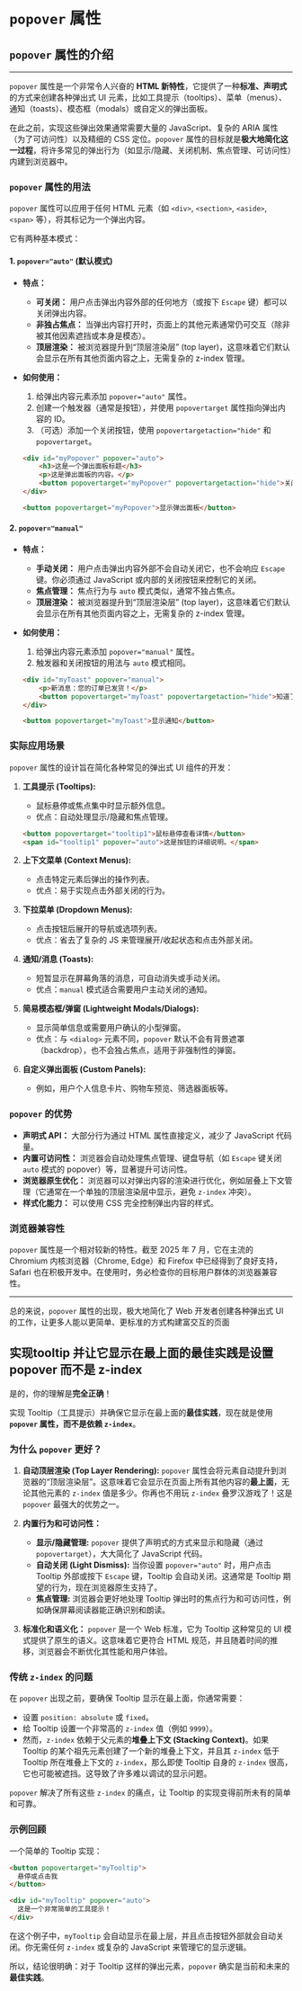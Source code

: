 # `popover` 属性

## `popover` 属性的介绍

-----

`popover` 属性是一个非常令人兴奋的 **HTML 新特性**，它提供了一种**标准、声明式**的方式来创建各种弹出式 UI 元素，比如工具提示（tooltips）、菜单（menus）、通知（toasts）、模态框（modals）或自定义的弹出面板。

在此之前，实现这些弹出效果通常需要大量的 JavaScript、复杂的 ARIA 属性（为了可访问性）以及精细的 CSS 定位。`popover` 属性的目标就是**极大地简化这一过程**，将许多常见的弹出行为（如显示/隐藏、关闭机制、焦点管理、可访问性）内建到浏览器中。

### `popover` 属性的用法

`popover` 属性可以应用于任何 HTML 元素（如 `<div>`, `<section>`, `<aside>`, `<span>` 等），将其标记为一个弹出内容。

它有两种基本模式：

#### 1\. `popover="auto"` (默认模式)

* **特点：**

  * **可关闭：** 用户点击弹出内容外部的任何地方（或按下 `Escape` 键）都可以关闭弹出内容。
  * **非独占焦点：** 当弹出内容打开时，页面上的其他元素通常仍可交互（除非被其他因素遮挡或本身是模态）。
  * **顶层渲染：**  被浏览器提升到“顶层渲染层” (top layer)，这意味着它们默认会显示在所有其他页面内容之上，无需复杂的 z-index 管理。

* **如何使用：**

    1. 给弹出内容元素添加 `popover="auto"` 属性。
    2. 创建一个触发器（通常是按钮），并使用 `popovertarget` 属性指向弹出内容的 ID。
    3. （可选）添加一个关闭按钮，使用 `popovertargetaction="hide"` 和 `popovertarget`。

    <!-- end list -->

    ```html
    <div id="myPopover" popover="auto">
        <h3>这是一个弹出面板标题</h3>
        <p>这是弹出面板的内容。</p>
        <button popovertarget="myPopover" popovertargetaction="hide">关闭</button>
    </div>

    <button popovertarget="myPopover">显示弹出面板</button>
    ```

#### 2\. `popover="manual"`

* **特点：**

  * **手动关闭：** 用户点击弹出内容外部不会自动关闭它，也不会响应 `Escape` 键。你必须通过 JavaScript 或内部的关闭按钮来控制它的关闭。
  * **焦点管理：** 焦点行为与 `auto` 模式类似，通常不独占焦点。
  * **顶层渲染：**  被浏览器提升到“顶层渲染层” (top layer)，这意味着它们默认会显示在所有其他页面内容之上，无需复杂的 z-index 管理。

* **如何使用：**

    1. 给弹出内容元素添加 `popover="manual"` 属性。
    2. 触发器和关闭按钮的用法与 `auto` 模式相同。

    <!-- end list -->

    ```html
    <div id="myToast" popover="manual">
        <p>新消息：您的订单已发货！</p>
        <button popovertarget="myToast" popovertargetaction="hide">知道了</button>
    </div>

    <button popovertarget="myToast">显示通知</button>
    ```

### 实际应用场景

`popover` 属性的设计旨在简化各种常见的弹出式 UI 组件的开发：

1. **工具提示 (Tooltips):**

      * 鼠标悬停或焦点集中时显示额外信息。
      * 优点：自动处理显示/隐藏和焦点管理。

    <!-- end list -->

    ```html
    <button popovertarget="tooltip1">鼠标悬停查看详情</button>
    <span id="tooltip1" popover="auto">这是按钮的详细说明。</span>
    ```

2. **上下文菜单 (Context Menus):**

      * 点击特定元素后弹出的操作列表。
      * 优点：易于实现点击外部关闭的行为。

3. **下拉菜单 (Dropdown Menus):**

      * 点击按钮后展开的导航或选项列表。
      * 优点：省去了复杂的 JS 来管理展开/收起状态和点击外部关闭。

4. **通知/消息 (Toasts):**

      * 短暂显示在屏幕角落的消息，可自动消失或手动关闭。
      * 优点：`manual` 模式适合需要用户主动关闭的通知。

5. **简易模态框/弹窗 (Lightweight Modals/Dialogs):**

      * 显示简单信息或需要用户确认的小型弹窗。
      * 优点：与 `<dialog>` 元素不同，`popover` 默认不会有背景遮罩（backdrop），也不会独占焦点，适用于非强制性的弹窗。

6. **自定义弹出面板 (Custom Panels):**

      * 例如，用户个人信息卡片、购物车预览、筛选器面板等。

### `popover` 的优势

* **声明式 API：** 大部分行为通过 HTML 属性直接定义，减少了 JavaScript 代码量。
* **内置可访问性：** 浏览器会自动处理焦点管理、键盘导航（如 `Escape` 键关闭 `auto` 模式的 popover）等，显著提升可访问性。
* **浏览器原生优化：** 浏览器可以对弹出内容的渲染进行优化，例如层叠上下文管理（它通常在一个单独的顶层渲染层中显示，避免 `z-index` 冲突）。
* **样式化能力：** 可以使用 CSS 完全控制弹出内容的样式。

### 浏览器兼容性

`popover` 属性是一个相对较新的特性。截至 2025 年 7 月，它在主流的 Chromium 内核浏览器（Chrome, Edge）和 Firefox 中已经得到了良好支持，Safari 也在积极开发中。在使用时，务必检查你的目标用户群体的浏览器兼容性。

-----

总的来说，`popover` 属性的出现，极大地简化了 Web 开发者创建各种弹出式 UI 的工作，让更多人能以更简单、更标准的方式构建富交互的页面

## 实现tooltip 并让它显示在最上面的最佳实践是设置 popover 而不是 z-index

是的，你的理解是**完全正确**！

实现 Tooltip（工具提示）并确保它显示在最上面的**最佳实践**，现在就是使用 **`popover` 属性，而不是依赖 `z-index`**。

### 为什么 `popover` 更好？

1. **自动顶层渲染 (Top Layer Rendering):**
    `popover` 属性会将元素自动提升到浏览器的“顶层渲染层”。这意味着它会显示在页面上所有其他内容的**最上面**，无论其他元素的 `z-index` 值是多少。你再也不用玩 `z-index` 叠罗汉游戏了！这是 `popover` 最强大的优势之一。

2. **内置行为和可访问性：**

      * **显示/隐藏管理:** `popover` 提供了声明式的方式来显示和隐藏（通过 `popovertarget`），大大简化了 JavaScript 代码。
      * **自动关闭 (Light Dismiss):** 当你设置 `popover="auto"` 时，用户点击 Tooltip 外部或按下 `Escape` 键，Tooltip 会自动关闭。这通常是 Tooltip 期望的行为，现在浏览器原生支持了。
      * **焦点管理:** 浏览器会更好地处理 Tooltip 弹出时的焦点行为和可访问性，例如确保屏幕阅读器能正确识别和朗读。

3. **标准化和语义化：**
    `popover` 是一个 Web 标准，它为 Tooltip 这种常见的 UI 模式提供了原生的语义。这意味着它更符合 HTML 规范，并且随着时间的推移，浏览器会不断优化其性能和用户体验。

### 传统 `z-index` 的问题

在 `popover` 出现之前，要确保 Tooltip 显示在最上面，你通常需要：

* 设置 `position: absolute` 或 `fixed`。
* 给 Tooltip 设置一个非常高的 `z-index` 值（例如 `9999`）。
* 然而，`z-index` 依赖于父元素的**堆叠上下文 (Stacking Context)**。如果 Tooltip 的某个祖先元素创建了一个新的堆叠上下文，并且其 `z-index` 低于 Tooltip 所在堆叠上下文的 `z-index`，那么即使 Tooltip 自身的 `z-index` 很高，它也可能被遮挡。这导致了许多难以调试的显示问题。

`popover` 解决了所有这些 `z-index` 的痛点，让 Tooltip 的实现变得前所未有的简单和可靠。

### 示例回顾

一个简单的 Tooltip 实现：

```html
<button popovertarget="myTooltip">
  悬停或点击我
</button>

<div id="myTooltip" popover="auto">
  这是一个非常简单的工具提示！
</div>
```

在这个例子中，`myTooltip` 会自动显示在最上层，并且点击按钮外部就会自动关闭。你无需任何 `z-index` 或复杂的 JavaScript 来管理它的显示逻辑。

所以，结论很明确：对于 Tooltip 这样的弹出元素，`popover` 确实是当前和未来的**最佳实践**。
